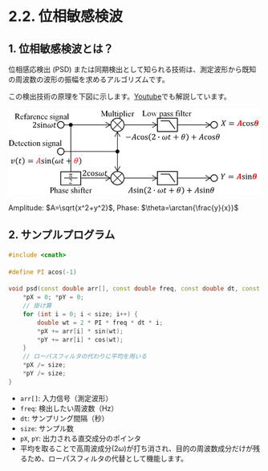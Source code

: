 # 2.2. 位相敏感検波

## 1. 位相敏感検波とは？
位相感応検出 (PSD) または同期検出として知られる技術は、測定波形から既知の周波数の波形の振幅を求めるアルゴリズムです。

この検出技術の原理を下図に示します。[Youtube](https://www.youtube.com/watch?v=pHyuB1YW4qY)でも解説しています。

![PSD](https://github.com/daigokk/LIA/blob/master/docs/images/PSD.png?raw=true)

Amplitude: $A=\sqrt{x^2+y^2}$, Phase: $\theta=\arctan{\frac{y}{x}}$

## 2. サンプルプログラム
```cpp
#include <cmath>

#define PI acos(-1)

void psd(const double arr[], const double freq, const double dt, const int size, double* pX, double* pY) {
    *pX = 0; *pY = 0;
    // 掛け算
    for (int i = 0; i < size; i++) {
        double wt = 2 * PI * freq * dt * i;
        *pX += arr[i] * sin(wt);
        *pY += arr[i] * cos(wt);
    }
    // ローパスフィルタの代わりに平均を用いる
    *pX /= size;
    *pY /= size;
}
```

- `arr[]`: 入力信号（測定波形）
- `freq`: 検出したい周波数（Hz）
- `dt`: サンプリング間隔（秒）
- `size`: サンプル数
- `pX`, `pY`: 出力される直交成分のポインタ
- 平均を取ることで高周波成分($2\omega$)が打ち消され、目的の周波数成分だけが残るため、ローパスフィルタの代替として機能します。

